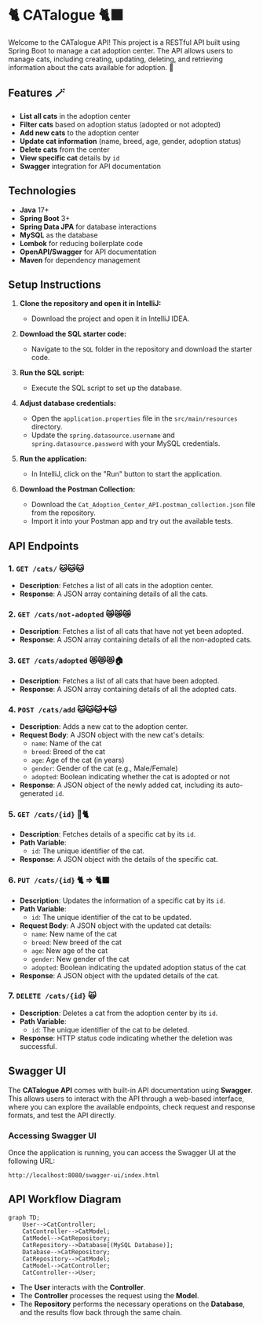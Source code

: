 # 🐈 CATalogue 🐈‍⬛
Welcome to the CATalogue API! This project is a RESTful API built using Spring Boot to manage a cat adoption center. The API allows users to manage cats, including creating, updating, deleting, and retrieving information about the cats available for adoption. 🐾

## Features 🪄

- **List all cats** in the adoption center
- **Filter cats** based on adoption status (adopted or not adopted)
- **Add new cats** to the adoption center
- **Update cat information** (name, breed, age, gender, adoption status)
- **Delete cats** from the center
- **View specific cat** details by `id`
- **Swagger** integration for API documentation

## Technologies

- **Java** 17+
- **Spring Boot** 3+
- **Spring Data JPA** for database interactions
- **MySQL** as the database
- **Lombok** for reducing boilerplate code
- **OpenAPI/Swagger** for API documentation
- **Maven** for dependency management

## Setup Instructions

1. **Clone the repository and open it in IntelliJ:**

   - Download the project and open it in IntelliJ IDEA.

2. **Download the SQL starter code:**

   - Navigate to the `SQL` folder in the repository and download the starter code.

3. **Run the SQL script:**

   - Execute the SQL script to set up the database.

4. **Adjust database credentials:**

   - Open the `application.properties` file in the `src/main/resources` directory.
   - Update the `spring.datasource.username` and `spring.datasource.password` with your MySQL credentials.

5. **Run the application:**

   - In IntelliJ, click on the "Run" button to start the application.
     
6. **Download the Postman Collection:**

   - Download the `Cat_Adoption_Center_API.postman_collection.json` file from the repository.
   - Import it into your Postman app and try out the available tests.

## API Endpoints

### 1. `GET /cats/` 🐱🐱🐱
- **Description**: Fetches a list of all cats in the adoption center.
- **Response**: A JSON array containing details of all the cats.

### 2. `GET /cats/not-adopted` 😿😿😿
- **Description**: Fetches a list of all cats that have not yet been adopted.
- **Response**: A JSON array containing details of all the non-adopted cats.

### 3. `GET /cats/adopted` 😻😻😻🏠
- **Description**: Fetches a list of all cats that have been adopted.
- **Response**: A JSON array containing details of all the adopted cats.

### 4. `POST /cats/add` 🐱🐱🐱➕🐱
- **Description**: Adds a new cat to the adoption center.
- **Request Body**: A JSON object with the new cat's details:
  - `name`: Name of the cat
  - `breed`: Breed of the cat
  - `age`: Age of the cat (in years)
  - `gender`: Gender of the cat (e.g., Male/Female)
  - `adopted`: Boolean indicating whether the cat is adopted or not
- **Response**: A JSON object of the newly added cat, including its auto-generated `id`.

### 5. `GET /cats/{id}` 🔎🐈
- **Description**: Fetches details of a specific cat by its `id`.
- **Path Variable**: 
  - `id`: The unique identifier of the cat.
- **Response**: A JSON object with the details of the specific cat.

### 6. `PUT /cats/{id}` 🐈 => 🐈‍⬛
- **Description**: Updates the information of a specific cat by its `id`.
- **Path Variable**: 
  - `id`: The unique identifier of the cat to be updated.
- **Request Body**: A JSON object with the updated cat details:
  - `name`: New name of the cat
  - `breed`: New breed of the cat
  - `age`: New age of the cat
  - `gender`: New gender of the cat
  - `adopted`: Boolean indicating the updated adoption status of the cat
- **Response**: A JSON object with the updated details of the cat.

### 7. `DELETE /cats/{id}` 🙀
- **Description**: Deletes a cat from the adoption center by its `id`.
- **Path Variable**: 
  - `id`: The unique identifier of the cat to be deleted.
- **Response**: HTTP status code indicating whether the deletion was successful.

## Swagger UI

The **CATalogue API** comes with built-in API documentation using **Swagger**. This allows users to interact with the API through a web-based interface, where you can explore the available endpoints, check request and response formats, and test the API directly.

### Accessing Swagger UI

Once the application is running, you can access the Swagger UI at the following URL:

```plaintext
http://localhost:8080/swagger-ui/index.html
```

## API Workflow Diagram

```mermaid
graph TD;
    User-->CatController;
    CatController-->CatModel;
    CatModel-->CatRepository;
    CatRepository-->Database[(MySQL Database)];
    Database-->CatRepository;
    CatRepository-->CatModel;
    CatModel-->CatController;
    CatController-->User;
```

- The **User** interacts with the **Controller**.
- The **Controller** processes the request using the **Model**.
- The **Repository** performs the necessary operations on the **Database**, and the results flow back through the same chain.

